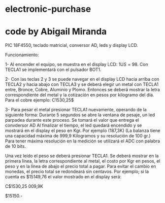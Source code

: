 # electronic-purchase
# code by Abigail Miranda
 
 PIC 18F4550, teclado matricial, conversor AD, leds y display LCD.

Funcionamiento:

1- Al encender el equipo, se muestra en el display LCD: 1U$S = 98$. Con TECLA1 se implementará con el pulsador BOT1.

2- Con las teclas 2 y 3 se puede navegar en el display LCD hacia arriba con TECLA2 y hacia abajo con TECLA3 y
se deberá elegir un metal con TECLA1 entre, Bronce, Cobre, Aluminio y Plomo. Entonces se deberá mostrar la 
letra correspondiente del metal y la cotización en pesos por kilogramo del día. Para el cobre ejemplo: 
C1530,25$

3- Para pesar el metal presionar TECLA1 nuevamente, operando de la siguiente forma:
Durante 5 segundos se abre la ventana de pesaje, un led parpadea durante este proceso. Se tomará el valor que entrega el convdersor AD
Al finalizar el tiempo, el led quedará encendido y se mostrará en el display el peso en Kgr. Por ejemplo 
(187,3K) (La balanza tiene una capacidad máxima de 999,9 Kilogramos y su resolución de 100 gr.)
Para tener máxima resolución en la medición se utilizará el ADC con palabra de 10 bits.

Una vez leído el peso se deberá presionar TECLA1. Se deberá mostrar en la primera línea, la letra 
correspondiente al metal, el costo por Kgr en pesos, el peso y en la línea de abajo el precio total a pagar. Para
evitar el cambio en monedas, el precio total se redondeará sin centavos. Por ejemplo; si la cuenta es 
$15149,76 el valor mostrado en el display será:

C$1530,25    009,9K

$15150.- 
